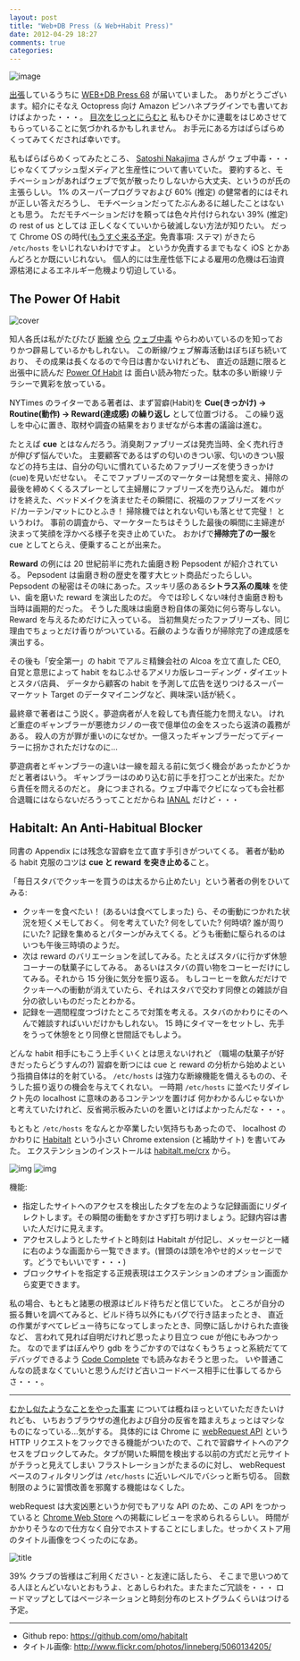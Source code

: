 ```yaml
---
layout: post
title: "Web+DB Press (& Web+Habit Press)"
date: 2012-04-29 18:27
comments: true
categories: 
---
```


![image](http://ecx.images-amazon.com/images/P/4774150312.01._SCLZZZZZZZ_.jpg)

[出張](http://trac.webkit.org/wiki/April%202012%20Meeting)しているうちに
[WEB+DB Press 68](http://www.amazon.co.jp/dp/4774150312) が届いていました。
ありがとうございます。紹介にそなえ Octopress 向け Amazon ピンハネプラグインでも書いておけばよかった・・・。
[目次をじっとにらむと](http://gihyo.jp/magazine/wdpress/archive/2012/vol68#toc)
私もひそかに連載をはじめさせてもらっていることに気づかれるかもしれません。
お手元にある方はぱらぱらめくってみてくだされば幸いです。

私もぱらぱらめくってみたところ、
[Satoshi Nakajima](http://satoshi.blogs.com/) さんが
ウェブ中毒・・・じゃなくてプッシュ型メディアと生産性について書いていた。
要約すると、モチベーションがあればウェブで気が散ったりしないから大丈夫、というのが氏の主張らしい。
1% のスーパープログラマおよび 60% (推定) の健常者的にはそれが正しい答えだろうし、
モチベーションだってたぶんあるに越したことはないとも思う。
ただモチベーションだけを頼っては色々片付けられない 39% (推定) の rest of us としては
正しくなくていいから破滅しない方法が知りたい。
だって Chrome OS の時代([もうすぐ来る予定](http://www.theverge.com/2012/4/26/2978163/aura-chrome-os-hands-on)。免責事項: ステマ)
がきたら `/etc/hosts` をいじれないわけですよ。
というか免責するまでもなく iOS とかあんどろとか既にいじれない。
個人的には生産性低下による雇用の危機は石油資源枯渇によるエネルギー危機より切迫している。

The Power Of Habit
----------------


![cover](http://ecx.images-amazon.com/images/P/1400069289.01._SCLZZZZZZZ_.jpg)

知人各氏は私がたびたび
[断線](http://dodgson.org/omo/t/?date=20080607)
[やら](http://stepped.dodgson.org/?date=20090102)
[ウェブ中毒](http://stepped.dodgson.org/?date=20091012)
やらわめいているのを知っておりかつ辟易しているかもしれない。
この断線/ウェブ解毒活動はぼちぼち続いており、
その成果は長くなるので今日は書かないけれども、
直近の話題に限ると出張中に読んだ [Power Of Habit](http://www.amazon.co.jp/dp/1400069289) は
面白い読み物だった。駄本の多い断線リテラシーで異彩を放っている。

NYTimes のライターである著者は、まず習癖(Habit)を **Cue(きっかけ) → Routine(動作) → Reward(達成感) の繰り返し** として位置づける。
この繰り返しを中心に置き、取材や調査の結果をおりまぜながら本書の議論は進む。

たとえば **cue** とはなんだろう。消臭剤ファブリーズは発売当時、全く売れ行きが伸びず悩んでいた。
主要顧客であるはずの匂いのきつい家、匂いのきつい服などの持ち主は、自分の匂いに慣れているためファブリーズを使うきっかけ(cue)を見いだせない。
そこでファブリーズのマーケターは発想を変え、掃除の最後を締めくくるスプレーとして主婦層にファブリーズを売り込んだ。
雑巾がけを終えた、ベッドメイクを済ませたその瞬間に、祝福のファブリーズをベッド/カーテン/マットにひとふき！ 掃除機ではとれない匂いも落とせて完璧！ というわけ。
事前の調査から、マーケターたちはそうした最後の瞬間に主婦達が決まって笑顔を浮かべる様子を突き止めていた。
おかげで**掃除完了の一服**を cue としてとらえ、便乗することが出来た。

**Reward** の例には 20 世紀前半に売れた歯磨き粉 Pepsodent が紹介されている。
Pepsodent は歯磨き粉の歴史を覆す大ヒット商品だったらしい。
Pepsodent の秘密はその味にあった。スッキリ感のある**シトラス系の風味** を使い、歯を磨いた reward を演出したのだ。
今では珍しくない味付き歯磨き粉も当時は画期的だった。
そうした風味は歯磨き粉自体の薬効に何ら寄与しない。Reward を与えるためだけに入っている。
当初無臭だったファブリーズも、同じ理由でちょっとだけ香りがついている。石鹸のような香りが掃除完了の達成感を演出する。

その後も「安全第一」の habit でアルミ精錬会社の Alcoa を立て直した CEO, 
自覚と意思によって habit をねじふせるアメリカ版レコーディング・ダイエットとスタバ店員、
データから顧客の habit を予測して広告を送りつけるスーパーマーケット Target のデータマイニングなど、興味深い話が続く。

最終章で著者はこう説く。夢遊病者が人を殺しても責任能力を問えない。
けれど重症のギャンブラーが悪徳カジノの一夜で億単位の金をスったら返済の義務がある。
殺人の方が罪が重いのになぜか。一億スったギャンブラーだってディーラーに拐かされただけなのに... 

夢遊病者とギャンブラーの違いは一線を超える前に気づく機会があったかどうかだと著者はいう。
ギャンブラーはのめり込む前に手を打つことが出来た。だから責任を問えるのだと。
身につまされる。ウェブ中毒でクビになっても会社都合退職にはならないだろうってことだからね [IANAL](http://en.wikipedia.org/wiki/IANAL) だけど・・・

Habitalt: An Anti-Habitual Blocker
----------------

同書の Appendix には残念な習癖を立て直す手引きがついてくる。
著者が勧める habit 克服のコツは **cue と reward を突き止める**こと。

「毎日スタバでクッキーを買うのは太るから止めたい」という著者の例をひいてみる:

 * クッキーを食べたい！ (あるいは食べてしまった) ら、その衝動につかれた状況を短くメモしておく。
   何を考えていた? 何をしていた? 何時頃? 誰が周りにいた? 記録を集めるとパターンがみえてくる。どうも衝動に駆られるのはいつも午後三時頃のようだ。
 * 次は reward のバリエーションを試してみる。たとえばスタバに行かず休憩コーナーの駄菓子にしてみる。
   あるいはスタバの買い物をコーヒーだけにしてみる。それから 15 分後に気分を振り返る。
   もしコーヒーを飲んだだけでクッキーへの衝動が消えていたら、それはスタバで交わす同僚との雑談が自分の欲しいものだったとわかる。
 * 記録を一週間程度つづけたところで対策を考える。スタバのかわりにそのへんで雑談すればいいだけかもしれない。 15 時にタイマーをセットし、先手をうって休憩をとり同僚と世間話でもしよう。

どんな habit 相手にもこう上手くいくとは思えないけれど （職場の駄菓子が好きだったらどうすんの?) 
習癖を断つには cue と reward の分析から始めよという指摘自体は的を射ている。
`/etc/hosts` は強力な断線機能を備えるものの、そうした振り返りの機会を与えてくれない。
一時期 `/etc/hosts` に並べたリダイレクト先の localhost に意味のあるコンテンツを置けば
何かわかるんじゃないかと考えていたけれど、反省掲示板みたいのを置いとけばよかったんだな・・・。

もともと `/etc/hosts` をなんとか卒業したい気持ちもあったので、
localhost のかわりに [Habitalt](http://www.habitalt.me/) という小さい Chrome extension (と補助サイト) を書いてみた。
エクステンションのインストールは [habitalt.me/crx](http://habitalt.me/crx) から。

![img](https://lh4.googleusercontent.com/-KoytUMp1cOE/T6IlDxUGfxI/AAAAAAAAFkk/016x00s83hs/s288/Screenshot%2520at%25202012-05-03%252015%253A24%253A54.png)
![img](https://lh6.googleusercontent.com/-bUurxsRFh6Y/T6IlD-yIiBI/AAAAAAAAFko/2dVgUfMSYok/s288/Screenshot%2520at%25202012-05-03%252015%253A25%253A35.png)

機能:


 * 指定したサイトへのアクセスを検出したタブを左のような記録画面にリダイレクトします。その瞬間の衝動をすかさず打ち明けましょう。記録内容は書いた人だけに見えます。
 * アクセスしようとしたサイトと時刻は Habitalt が付記し、メッセージと一緒に右のような画面から一覧できます。(冒頭のは頭を冷やせ的メッセージです。どうでもいいです・・・)
 * ブロックサイトを指定する正規表現はエクステンションのオプション画面から変更できます。

私の場合、もともと諸悪の根源はビルド待ちだと信じていた。
ところが自分の振る舞いを調べてみると、ビルド待ち以外にもバグで行き詰まったとき、
直近の作業がすべてレビュー待ちになってしまったとき、同僚に話しかけられた直後など、
言われて見れば自明だけれど思ったより目立つ cue が他にもみつかった。
なのでまずはぼんやり gdb をうごかすのではなくもうちょっと系統だててデバッグできるよう [Code Complete](http://www.amazon.co.jp/dp/489100455X) でも読みなおそうと思った。
いや普通こんなの読まなくていいと思うんだけど古いコードベース相手に仕事してるからさ・・・。

----

[むかし似たようなことをやった事実](http://stepped.dodgson.org/?date=20091012) については概ねほっといていただきたいけれども、
いちおうブラウザの進化および自分の反省を踏まえちょっとはマシなものになっている...気がする。
具体的には Chrome に [webRequest API](http://code.google.com/chrome/extensions/trunk/experimental.webRequest.html) という
HTTP リクエストをフックできる機能がついたので、これで習癖サイトへのアクセスをブロックしてみた。タブが開いた瞬間を検出する以前の方式だと元サイトがチラっと見えてしまい
フラストレーションがたまるのに対し、 webRequest ベースのフィルタリングは `/etc/hosts` に近いレベルでバシっと断ち切る。
回数制限のように習慣改善を邪魔する機能はなくした。

webRequest は大変凶悪というか何でもアリな API のため、この API をつかっていると [Chrome Web Store](https://chrome.google.com/webstore) への掲載にレビューを求められるらしい。
時間がかかりそうなので仕方なく自分でホストすることにしました。せっかくストア用のタイトル画像をつくったのになあ。

![title](https://lh4.googleusercontent.com/-5OwCXehUKYA/T6IcM-xinRI/AAAAAAAAFkQ/bKPE9qVCuqQ/s800/title.jpeg)

39% クラブの皆様はご利用ください - と友達に話したら、
そこまで思いつめてる人ほとんどいないとおもうよ、とあしらわれた。またまたご冗談を・・・
ロードマップとしてはページネーションと時刻分布のヒストグラムくらいはつける予定。

----

 * Github repo: https://github.com/omo/habitalt
 * タイトル画像: http://www.flickr.com/photos/linneberg/5060134205/
